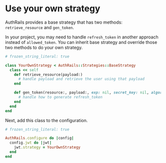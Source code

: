 # Use your own strategy

AuthRails provides a base strategy that has two methods: `retrieve_resource` and `gen_token`.

In your project, you may need to handle `refresh_token` in another approach instead of `allowed_token`. You can inherit base strategy and override those two methods to do your own strategy.

```rb
# frozen_string_literal: true

class YourOwnStrategy < AuthRails::Strategies::BaseStrategy
  class << self
    def retrieve_resource(payload:)
      # handle payload and retrieve the user using that payload
    end

    def gen_token(resource:, payload:, exp: nil, secret_key: nil, algorithm: nil, jti: nil)
      # handle how to generate refresh_token
    end
  end
end
```

Next, add this class to the configuration.

```rb
# frozen_string_literal: true

AuthRails.configure do |config|
  config.jwt do |jwt|
    jwt.strategy = YourOwnStrategy
  end
end
```

